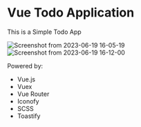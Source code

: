 <h1>Vue Todo Application</h1>

<p>This is a Simple Todo App</p>

![Screenshot from 2023-06-19 16-05-19](https://github.com/betterhell/vue-todo/assets/94512220/2ddd0642-d28c-476e-8ed2-3a7dbeee990b)
![Screenshot from 2023-06-19 16-12-00](https://github.com/betterhell/vue-todo/assets/94512220/4f3252fe-6a18-4244-a90c-b9ac4cd57e20)

Powered by: 
<ul>
<li>Vue.js</li>
<li>Vuex</li>
<li>Vue Router</li>
<li>Iconofy</li>
<li>SCSS</li>
<li>Toastify</li>
</ul>
